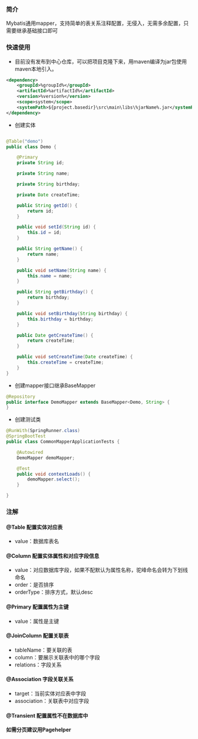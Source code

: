 ### 简介

Mybatis通用mapper，支持简单的表关系注释配置，无侵入，无需多余配置，只需要继承基础接口即可

### 快速使用

+ 目前没有发布到中心仓库，可以把项目克隆下来，用maven编译为jar包使用maven本地引入。

```xml
<dependency>
    <groupId>%groupId%</groupId>
    <artifactId>%artifactId%</artifactId>
    <version>%version%</version>
    <scope>system</scope>
    <systemPath>${project.basedir}\src\main\libs\%jarName%.jar</systemPath>
</dependency>
```

+ 创建实体

```java

@Table("demo")
public class Demo {

    @Primary
    private String id;

    private String name;

    private String birthday;

    private Date createTime;

    public String getId() {
        return id;
    }

    public void setId(String id) {
        this.id = id;
    }

    public String getName() {
        return name;
    }

    public void setName(String name) {
        this.name = name;
    }

    public String getBirthday() {
        return birthday;
    }

    public void setBirthday(String birthday) {
        this.birthday = birthday;
    }

    public Date getCreateTime() {
        return createTime;
    }

    public void setCreateTime(Date createTime) {
        this.createTime = createTime;
    }
}

```

+ 创建mapper接口继承BaseMapper

```java
@Repository
public interface DemoMapper extends BaseMapper<Demo, String> {
}
```

+ 创建测试类

```java
@RunWith(SpringRunner.class)
@SpringBootTest
public class CommonMapperApplicationTests {

    @Autowired
    DemoMapper demoMapper;

    @Test
    public void contextLoads() {
        demoMapper.select();
    }

}
```

### 注解

#### **@Table** 配置实体对应表

+ value：数据库表名

#### **@Column** 配置实体属性和对应字段信息

+ value：对应数据库字段，如果不配默认为属性名称，驼峰命名会转为下划线命名
+ order：是否排序
+ orderType：排序方式，默认desc

#### **@Primary** 配置属性为主键

+ value：属性是主键

#### **@JoinColumn** 配置关联表

+ tableName：要关联的表
+ column：要展示关联表中的哪个字段
+ relations：字段关系

#### **@Association** 字段关联关系

+ target：当前实体对应表中字段
+ association：关联表中对应字段

#### **@Transient** 配置属性不在数据库中

**如需分页建议用Pagehelper**